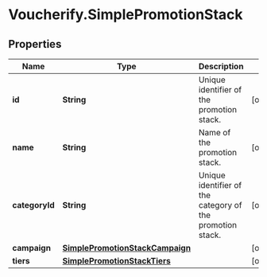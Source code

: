# Voucherify.SimplePromotionStack

## Properties

Name | Type | Description | Notes
------------ | ------------- | ------------- | -------------
**id** | **String** | Unique identifier of the promotion stack. | [optional] 
**name** | **String** | Name of the promotion stack. | [optional] 
**categoryId** | **String** | Unique identifier of the category of the promotion stack. | [optional] 
**campaign** | [**SimplePromotionStackCampaign**](SimplePromotionStackCampaign.md) |  | [optional] 
**tiers** | [**SimplePromotionStackTiers**](SimplePromotionStackTiers.md) |  | [optional] 


